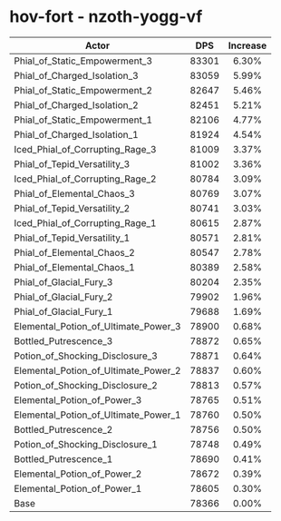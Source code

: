 # hov-fort - nzoth-yogg-vf
| Actor | DPS | Increase |
|---|:---:|:---:|
|Phial_of_Static_Empowerment_3|83301|6.30%|
|Phial_of_Charged_Isolation_3|83059|5.99%|
|Phial_of_Static_Empowerment_2|82647|5.46%|
|Phial_of_Charged_Isolation_2|82451|5.21%|
|Phial_of_Static_Empowerment_1|82106|4.77%|
|Phial_of_Charged_Isolation_1|81924|4.54%|
|Iced_Phial_of_Corrupting_Rage_3|81009|3.37%|
|Phial_of_Tepid_Versatility_3|81002|3.36%|
|Iced_Phial_of_Corrupting_Rage_2|80784|3.09%|
|Phial_of_Elemental_Chaos_3|80769|3.07%|
|Phial_of_Tepid_Versatility_2|80741|3.03%|
|Iced_Phial_of_Corrupting_Rage_1|80615|2.87%|
|Phial_of_Tepid_Versatility_1|80571|2.81%|
|Phial_of_Elemental_Chaos_2|80547|2.78%|
|Phial_of_Elemental_Chaos_1|80389|2.58%|
|Phial_of_Glacial_Fury_3|80204|2.35%|
|Phial_of_Glacial_Fury_2|79902|1.96%|
|Phial_of_Glacial_Fury_1|79688|1.69%|
|Elemental_Potion_of_Ultimate_Power_3|78900|0.68%|
|Bottled_Putrescence_3|78872|0.65%|
|Potion_of_Shocking_Disclosure_3|78871|0.64%|
|Elemental_Potion_of_Ultimate_Power_2|78837|0.60%|
|Potion_of_Shocking_Disclosure_2|78813|0.57%|
|Elemental_Potion_of_Power_3|78765|0.51%|
|Elemental_Potion_of_Ultimate_Power_1|78760|0.50%|
|Bottled_Putrescence_2|78756|0.50%|
|Potion_of_Shocking_Disclosure_1|78748|0.49%|
|Bottled_Putrescence_1|78690|0.41%|
|Elemental_Potion_of_Power_2|78672|0.39%|
|Elemental_Potion_of_Power_1|78605|0.30%|
|Base|78366|0.00%|
